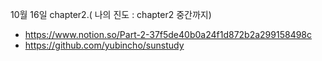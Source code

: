 10월 16일 chapter2.( 나의 진도 : chapter2 중간까지) 
- https://www.notion.so/Part-2-37f5de40b0a24f1d872b2a299158498c 
- https://github.com/yubincho/sunstudy 
